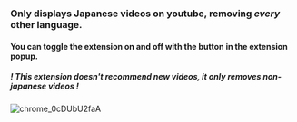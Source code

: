 ### Only displays Japanese videos on youtube, removing *every* other language. 
#### You can toggle the extension on and off with the button in the extension popup.

##### ! This extension doesn't recommend *new videos*, it only *removes non-japanese videos* !

![chrome_0cDUbU2faA](https://github.com/aramrw/only-jp-yt-vids/assets/106574385/818e1751-ac5d-42a7-a4c6-a1996dfee21f)
